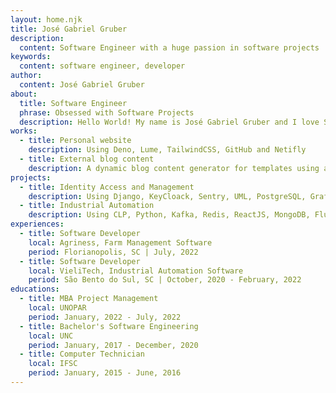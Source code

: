```yaml
---
layout: home.njk
title: José Gabriel Gruber
description:
  content: Software Engineer with a huge passion in software projects
keywords:
  content: software engineer, developer
author:
  content: José Gabriel Gruber
about:
  title: Software Engineer
  phrase: Obsessed with Software Projects
  description: Hello World! My name is José Gabriel Gruber and I love Software Projects. If you want some proofs, take a look at my projects!
works:
  - title: Personal website
    description: Using Deno, Lume, TailwindCSS, GitHub and Netifly
  - title: External blog content
    description: A dynamic blog content generator for templates using a js lib
projects:
  - title: Identity Access and Management
    description: Using Django, KeyCloack, Sentry, UML, PostgreSQL, Grafana and Rancher
  - title: Industrial Automation
    description: Using CLP, Python, Kafka, Redis, ReactJS, MongoDB, Flutter, HUG API, WebSocket and Cassandra
experiences:
  - title: Software Developer
    local: Agriness, Farm Management Software
    period: Florianopolis, SC | July, 2022
  - title: Software Developer
    local: VieliTech, Industrial Automation Software
    period: São Bento do Sul, SC | October, 2020 - February, 2022
educations:
  - title: MBA Project Management
    local: UNOPAR
    period: January, 2022 - July, 2022
  - title: Bachelor's Software Engineering
    local: UNC
    period: January, 2017 - December, 2020
  - title: Computer Technician
    local: IFSC
    period: January, 2015 - June, 2016
---
```

